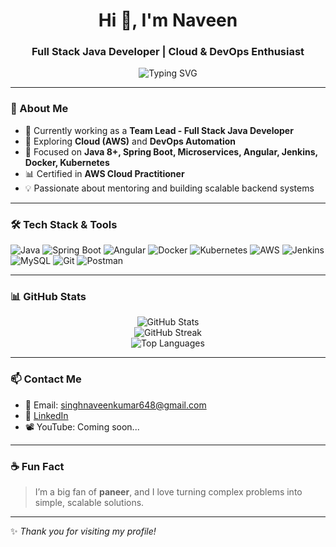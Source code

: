 <h1 align="center">Hi 👋, I'm Naveen</h1>
<h3 align="center">Full Stack Java Developer | Cloud & DevOps Enthusiast</h3>

<p align="center">
  <img src="https://readme-typing-svg.demolab.com?font=Fira+Code&size=22&duration=2500&pause=1000&color=00FFAA&center=true&vCenter=true&width=800&lines=Java+FullStack Developer+%7C+4%2B+Years+Experience;Spring+Boot+%7C+Angular+%7C+AWS+%7C+Docker+%7C+Kubernetes;Loves+Clean+Code+%26+Scalable+Architecture" alt="Typing SVG" />
</p>

---

### 💫 About Me

- 🔭 Currently working as a **Team Lead - Full Stack Java Developer**
- 🌱 Exploring **Cloud (AWS)** and **DevOps Automation**
- 🎯 Focused on **Java 8+, Spring Boot, Microservices, Angular, Jenkins, Docker, Kubernetes**
- 📊 Certified in **AWS Cloud Practitioner**
- 💡 Passionate about mentoring and building scalable backend systems

---

### 🛠️ Tech Stack & Tools

![Java](https://img.shields.io/badge/Java-ED8B00?style=flat&logo=java&logoColor=white)
![Spring Boot](https://img.shields.io/badge/SpringBoot-6DB33F?style=flat&logo=spring-boot&logoColor=white)
![Angular](https://img.shields.io/badge/Angular-DD0031?style=flat&logo=angular&logoColor=white)
![Docker](https://img.shields.io/badge/Docker-2496ED?style=flat&logo=docker&logoColor=white)
![Kubernetes](https://img.shields.io/badge/Kubernetes-326CE5?style=flat&logo=kubernetes&logoColor=white)
![AWS](https://img.shields.io/badge/AWS-FF9900?style=flat&logo=amazon-aws&logoColor=white)
![Jenkins](https://img.shields.io/badge/Jenkins-D24939?style=flat&logo=jenkins&logoColor=white)
![MySQL](https://img.shields.io/badge/MySQL-4479A1?style=flat&logo=mysql&logoColor=white)
![Git](https://img.shields.io/badge/Git-F05032?style=flat&logo=git&logoColor=white)
![Postman](https://img.shields.io/badge/Postman-FF6C37?style=flat&logo=postman&logoColor=white)

---

### 📊 GitHub Stats

<p align="center">
  <img src="https://github-readme-stats.vercel.app/api?username=Naveen621998&show_icons=true&theme=radical" alt="GitHub Stats" />
  <br/>
  <img src="https://streak-stats.demolab.com/?user=Naveen621998&theme=radical" alt="GitHub Streak" />
  <br/>
  <img src="https://github-readme-stats.vercel.app/api/top-langs/?username=Naveen621998&layout=compact&theme=radical" alt="Top Languages" />
</p>

---

### 📫 Contact Me

- 📧 Email: singhnaveenkumar648@gmail.com
- 💼 [LinkedIn](https://www.linkedin.com/in/nksingh1997)
- 📽️ YouTube: Coming soon...

---

### ☕ Fun Fact

> I’m a big fan of **paneer**, and I love turning complex problems into simple, scalable solutions.

---

✨ _Thank you for visiting my profile!_
